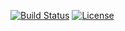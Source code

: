 [![Build Status](https://travis-ci.org/nlmenke/l55-vertebrae.svg?branch=dev)](https://travis-ci.org/nlmenke/l55-vertebrae)
[![License](https://poser.pugx.org/laravel/laravel/license)](https://packagist.org/packages/laravel/laravel)
